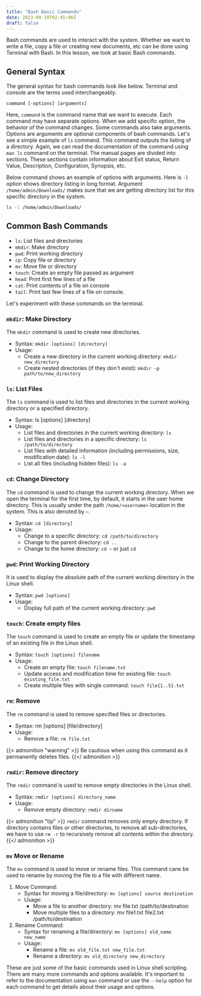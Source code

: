 ```yaml
---
title: "Bash Basic Commands"
date: 2023-09-10T02:45:06Z
draft: false
---
```


Bash commands are used to interact with the system. Whether we want to write a file, copy a file or creating new documents, etc can be done using Terminal with Bash. In this lesson, we look at basic Bash commands.

<!--more-->

## General Syntax 
The general syntax for bash commands look like below. Terminal and console are the terms used interchangeably.

```shell
command [-options] [arguments]
```

Here, `command` is the command name that we want to execute. Each command may have separate options. When we add specific option, the behavior of the command changes. Some commands also take arguments. Options are arguments are optional components of bash commands. Let's see a simple example of `ls` command. This command outputs the listing of a directory. Again, we can read the documentation of the command using `man ls` command on the terminal. The manual pages are divided into sections. These sections contain information about Exit status, Return Value, Description, Configuration, Synopsis, etc.

Below command shows an example of options with arguments. Here is `-l` option shows directory listing in long format. Argument `/home/admin/Downloads/` makes sure that we are getting directory list for this specific directory in the system.

```bash
ls -l /home/admin/Downloads/
```

## Common Bash Commands

- `ls`: List files and directories
- `mkdir`: Make directory
- `pwd`: Print working directory
- `cp`: Copy file or directory
- `mv`: Move file or directory
- `touch`: Create an empty file passed as argument
- `head`: Print first few lines of a file
- `cat`: Print contents of a file on console
- `tail`: Print last few lines of a file on console.

Let's experiment with these commands on the terminal.

### `mkdir`: Make Directory
The `mkdir` command is used to create new directories.
- Syntax: `mkdir [options] [directory]`
- Usage:
    - Create a new directory in the current working directory: `mkdir new_directory`
    - Create nested directories (if they don't exist): `mkdir -p path/to/new_directory`

### `ls`: List Files
The `ls` command is used to list files and directories in the current working directory or a specified directory.
- Syntax: ls [options] [directory]
- Usage:
    - List files and directories in the current working directory: `ls`
    - List files and directories in a specific directory: `ls /path/to/directory`
    - List files with detailed information (including permissions, size, modification date): `ls -l`
    - List all files (including hidden files): `ls -a`

### `cd`: Change Directory
The `cd` command is used to change the current working directory. When we open the terminal for the first time, by default, it starts in the user home directory. This is usually under the path `/home/<username>` location in the system. This is also denoted by `~`.
- Syntax: `cd [directory]`
- Usage:
    - Change to a specific directory: `cd /path/to/directory`
    - Change to the parent directory: `cd ..`
    - Change to the home directory: `cd ~` or just `cd`

### `pwd`: Print Working Directory
It is used to display the absolute path of the current working directory in the Linux shell.
- Syntax: `pwd [options]`
- Usage: 
    - Display full path of the current working directory: `pwd`

### `touch`: Create empty files
The `touch` command is used to create an empty file or update the timestamp of an existing file in the Linux shell.
- Syntax: `touch [options] filename`
- Usage:
    - Create an empty file: `touch filename.txt`
    - Update access and modification time for existing file: `touch existing_file.txt`
    - Create multiple files with single command: `touch file{1..5}.txt`

### `rm`: Remove
The `rm` command is used to remove specified files or directories.
- Syntax: rm [options] [file/directory]
- Usage:
    - Remove a file: `rm file.txt`

{{< admonition "warning" >}}
Be cautious when using this command as it permanently deletes files.
{{</ admonition >}}

### `rmdir`: Remove directory
The `rmdir` command is used to remove empty directories in the Linux shell.
- Syntax: `rmdir [options] directory_name`
- Usage:
    - Remove empty directory: `rmdir dirname`
    
{{< admonition "tip" >}}
`rmdir` command removes only empty directory. If directory contains files or other directories, to remove all sub-directories, we have to use `rm -r` to recursively remove all contents within the directory.
{{</ admonition >}}

### `mv` Move or Rename
The `mv` command is used to move or rename files. This command cane be used to rename by moving the file to a file with different name.
1. Move Command:
    - Syntax for moving a file/directory: `mv [options] source destination`
    - Usage:
        - Move a file to another directory: mv file.txt /path/to/destination
        - Move multiple files to a directory: mv file1.txt file2.txt /path/to/destination
2. Rename Command:
    - Syntax for renaming a file/directory: `mv [options] old_name new_name`
    - Usage:
        - Rename a file: `mv old_file.txt new_file.txt`
        - Rename a directory: `mv old_directory new_directory`

These are just some of the basic commands used in Linux shell scripting. There are many more commands and options available. It's important to refer to the documentation using `man` command or use the `--help` option for each command to get details about their usage and options.